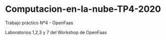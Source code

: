 # Computacion-en-la-nube-TP4-2020

Trabajo práctico Nº4 - OpenFaas

Laboratorios 1,2,3 y 7 del Workshop de OpenFaas
